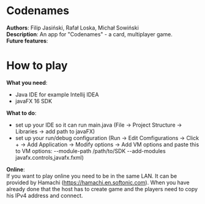 # Codenames
**Authors**: Filip Jasiński, Rafał Loska, Michał Sowiński\
**Description**: An app for "Codenames" - a card, multiplayer game.\
**Future features**:

# How to play
**What you need**:
- Java IDE for example Intellij IDEA
- javaFX 16 SDK 

**What to do**:
- set up your IDE so it can run main.java (File -> Project Structure -> Libraries -> add path to javaFX)
- set up your run/debug configuration (Run -> Edit Comfigurations -> Click + -> Add Application -> Modify options -> Add VM options
and paste this to VM options: --module-path /path/to/SDK --add-modules javafx.controls,javafx.fxml)

**Online**:\
If you want to play online you need to be in the same LAN. It can be provided by Hamachi (https://hamachi.en.softonic.com).
When you have already done that the host has to create game and the players need to copy his IPv4 address and connect.
